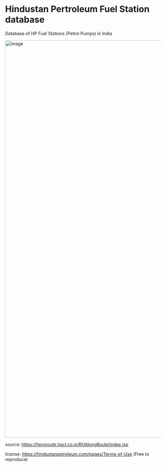 # Hindustan Pertroleum Fuel Station database
Database of HP Fuel Stations (Petrol Pumps) in India

<img width="1280" alt="image" src="https://github.com/MG-LSJ/hp_fuel_stations/assets/73988826/e94389a9-c290-4f6e-aa3f-2caba4a95b49">

source: https://hproroute.hpcl.co.in/ROAlongRoute/index.jsp

license: https://hindustanpetroleum.com/pages/Terms-of-Use (Free to reproduce)

